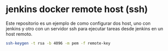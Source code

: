 # jenkins docker remote host (ssh)

Este repositorio es un ejemplo de como configurar dos host, uno con jenkins y otro con un servidor ssh para ejecutar tareas desde jenkins en un host remoto.

```bash
ssh-keygen -t rsa -b 4096 -m pem -f remote-key
```